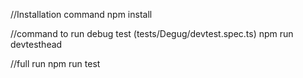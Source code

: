 //Installation command
npm install

//command to run debug test (tests/Degug/devtest.spec.ts)
npm run devtesthead

//full run
npm run test
